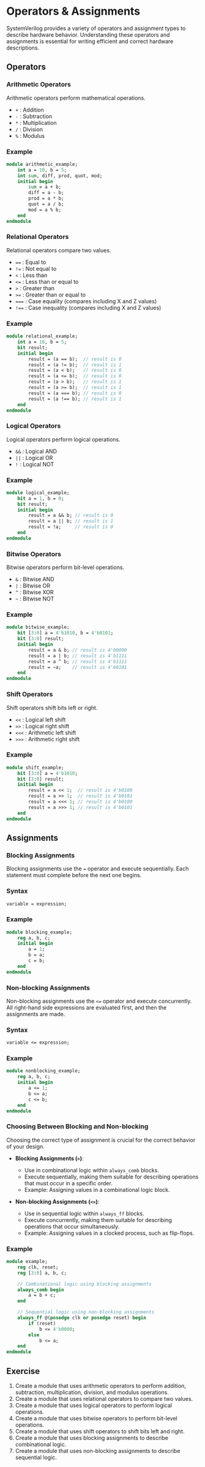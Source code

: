 # Operators & Assignments

SystemVerilog provides a variety of operators and assignment types to describe hardware behavior. Understanding these operators and assignments is essential for writing efficient and correct hardware descriptions.

## Operators

### Arithmetic Operators
Arithmetic operators perform mathematical operations.
- `+` : Addition
- `-` : Subtraction
- `*` : Multiplication
- `/` : Division
- `%` : Modulus

### Example
```systemverilog
module arithmetic_example;
    int a = 10, b = 5;
    int sum, diff, prod, quot, mod;
    initial begin
        sum = a + b;
        diff = a - b;
        prod = a * b;
        quot = a / b;
        mod = a % b;
    end
endmodule
```

### Relational Operators
Relational operators compare two values.
- `==` : Equal to
- `!=` : Not equal to
- `<` : Less than
- `<=` : Less than or equal to
- `>` : Greater than
- `>=` : Greater than or equal to
- `===` : Case equality (compares including X and Z values)
- `!==` : Case inequality (compares including X and Z values)

### Example
```systemverilog
module relational_example;
    int a = 10, b = 5;
    bit result;
    initial begin
        result = (a == b);  // result is 0
        result = (a != b);  // result is 1
        result = (a < b);   // result is 0
        result = (a <= b);  // result is 0
        result = (a > b);   // result is 1
        result = (a >= b);  // result is 1
        result = (a === b); // result is 0
        result = (a !== b); // result is 1
    end
endmodule
```

### Logical Operators
Logical operators perform logical operations.
- `&&` : Logical AND
- `||` : Logical OR
- `!` : Logical NOT

### Example
```systemverilog
module logical_example;
    bit a = 1, b = 0;
    bit result;
    initial begin
        result = a && b; // result is 0
        result = a || b; // result is 1
        result = !a;     // result is 0
    end
endmodule
```

### Bitwise Operators
Bitwise operators perform bit-level operations.
- `&` : Bitwise AND
- `|` : Bitwise OR
- `^` : Bitwise XOR
- `~` : Bitwise NOT

### Example
```systemverilog
module bitwise_example;
    bit [3:0] a = 4'b1010, b = 4'b0101;
    bit [3:0] result;
    initial begin
        result = a & b; // result is 4'b0000
        result = a | b; // result is 4'b1111
        result = a ^ b; // result is 4'b1111
        result = ~a;    // result is 4'b0101
    end
endmodule
```

### Shift Operators
Shift operators shift bits left or right.
- `<<` : Logical left shift
- `>>` : Logical right shift
- `<<<` : Arithmetic left shift
- `>>>` : Arithmetic right shift

### Example
```systemverilog
module shift_example;
    bit [3:0] a = 4'b1010;
    bit [3:0] result;
    initial begin
        result = a << 1;  // result is 4'b0100
        result = a >> 1;  // result is 4'b0101
        result = a <<< 1; // result is 4'b0100
        result = a >>> 1; // result is 4'b0101
    end
endmodule
```

## Assignments

### Blocking Assignments
Blocking assignments use the `=` operator and execute sequentially. Each statement must complete before the next one begins.

### Syntax
```systemverilog
variable = expression;
```

### Example
```systemverilog
module blocking_example;
    reg a, b, c;
    initial begin
        a = 1;
        b = a;
        c = b;
    end
endmodule
```

### Non-blocking Assignments
Non-blocking assignments use the `<=` operator and execute concurrently. All right-hand side expressions are evaluated first, and then the assignments are made.

### Syntax
```systemverilog
variable <= expression;
```

### Example
```systemverilog
module nonblocking_example;
    reg a, b, c;
    initial begin
        a <= 1;
        b <= a;
        c <= b;
    end
endmodule
```

### Choosing Between Blocking and Non-blocking
Choosing the correct type of assignment is crucial for the correct behavior of your design.

- **Blocking Assignments (`=`)**:
  - Use in combinational logic within `always_comb` blocks.
  - Execute sequentially, making them suitable for describing operations that must occur in a specific order.
  - Example: Assigning values in a combinational logic block.

- **Non-blocking Assignments (`<=`)**:
  - Use in sequential logic within `always_ff` blocks.
  - Execute concurrently, making them suitable for describing operations that occur simultaneously.
  - Example: Assigning values in a clocked process, such as flip-flops.

### Example
```systemverilog
module example;
    reg clk, reset;
    reg [3:0] a, b, c;

    // Combinational logic using blocking assignments
    always_comb begin
        a = b + c;
    end

    // Sequential logic using non-blocking assignments
    always_ff @(posedge clk or posedge reset) begin
        if (reset)
            b <= 4'b0000;
        else
            b <= a;
    end
endmodule
```

## Exercise
1. Create a module that uses arithmetic operators to perform addition, subtraction, multiplication, division, and modulus operations.
2. Create a module that uses relational operators to compare two values.
3. Create a module that uses logical operators to perform logical operations.
4. Create a module that uses bitwise operators to perform bit-level operations.
5. Create a module that uses shift operators to shift bits left and right.
6. Create a module that uses blocking assignments to describe combinational logic.
7. Create a module that uses non-blocking assignments to describe sequential logic.
